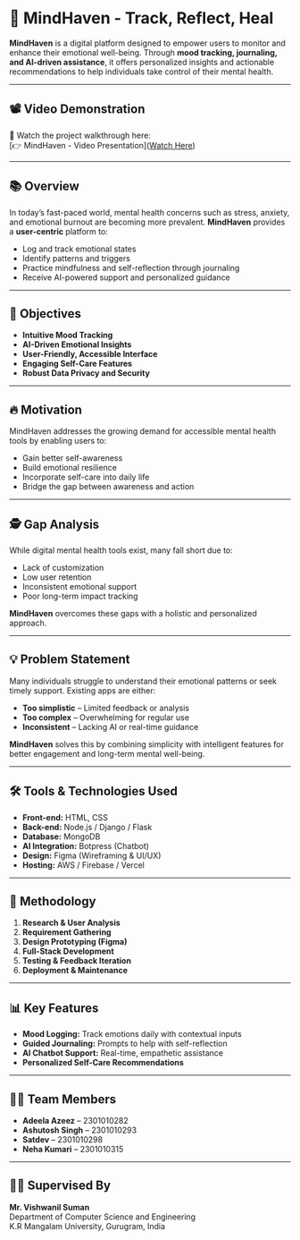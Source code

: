 # 🧠 MindHaven - Track, Reflect, Heal

**MindHaven** is a digital platform designed to empower users to monitor and enhance their emotional well-being. Through **mood tracking, journaling, and AI-driven assistance**, it offers personalized insights and actionable recommendations to help individuals take control of their mental health.

---

## 📽️ Video Demonstration  
🎥 Watch the project walkthrough here:  
[👉 MindHaven - Video Presentation]([Watch Here](https://github.com/CRICSTAR1718/MindHaven/blob/main/G4_SecE_Video%20Presentation_MindHaven.mp4))

---

## 📚 Overview

In today’s fast-paced world, mental health concerns such as stress, anxiety, and emotional burnout are becoming more prevalent. **MindHaven** provides a **user-centric** platform to:

- Log and track emotional states  
- Identify patterns and triggers  
- Practice mindfulness and self-reflection through journaling  
- Receive AI-powered support and personalized guidance

---

## 🎯 Objectives

- **Intuitive Mood Tracking**  
- **AI-Driven Emotional Insights**  
- **User-Friendly, Accessible Interface**  
- **Engaging Self-Care Features**  
- **Robust Data Privacy and Security**

---

## 🔥 Motivation

MindHaven addresses the growing demand for accessible mental health tools by enabling users to:

- Gain better self-awareness  
- Build emotional resilience  
- Incorporate self-care into daily life  
- Bridge the gap between awareness and action

---

## 🕵️ Gap Analysis

While digital mental health tools exist, many fall short due to:

- Lack of customization  
- Low user retention  
- Inconsistent emotional support  
- Poor long-term impact tracking  

**MindHaven** overcomes these gaps with a holistic and personalized approach.

---

## 💡 Problem Statement

Many individuals struggle to understand their emotional patterns or seek timely support. Existing apps are either:

- **Too simplistic** – Limited feedback or analysis  
- **Too complex** – Overwhelming for regular use  
- **Inconsistent** – Lacking AI or real-time guidance  

**MindHaven** solves this by combining simplicity with intelligent features for better engagement and long-term mental well-being.

---

## 🛠️ Tools & Technologies Used

- **Front-end:** HTML, CSS  
- **Back-end:** Node.js / Django / Flask  
- **Database:** MongoDB  
- **AI Integration:** Botpress (Chatbot)  
- **Design:** Figma (Wireframing & UI/UX)  
- **Hosting:** AWS / Firebase / Vercel  

---

## 🚀 Methodology

1. **Research & User Analysis**  
2. **Requirement Gathering**  
3. **Design Prototyping (Figma)**  
4. **Full-Stack Development**  
5. **Testing & Feedback Iteration**  
6. **Deployment & Maintenance**

---

## 📊 Key Features

- **Mood Logging:** Track emotions daily with contextual inputs  
- **Guided Journaling:** Prompts to help with self-reflection  
- **AI Chatbot Support:** Real-time, empathetic assistance  
- **Personalized Self-Care Recommendations**

---

## 👨‍💻 Team Members

- **Adeela Azeez** – 2301010282  
- **Ashutosh Singh** – 2301010293  
- **Satdev** – 2301010298  
- **Neha Kumari** – 2301010315  

---

## 👨‍🏫 Supervised By

**Mr. Vishwanil Suman**  
Department of Computer Science and Engineering  
K.R Mangalam University, Gurugram, India  
